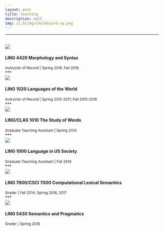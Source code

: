 ```yaml
---
layout: post
title: teaching
description: null
img: /2.0/img/chalkboard-sq.png
---
```


***
<br>

<img class="col one right" src="/2.0/img/prof_pic.jpg">

<h4>LING 4420 Morphology and Syntax</h4>
<sup>Instructor of Record | Spring 2018, Fall 2018</sup>   

<br>
***
<br>

<img class="col one right" src="/2.0/img/prof_pic.jpg">

<h4>LING 1020 Languages of the World</h4>
<sup>Instructor of Record | Spring 2015-2017, Fall 2015-2016</sup>  

<br>
***
<br>

<img class="col one right" src="/2.0/img/prof_pic.jpg">

<h4>LING/CLAS 1010 The Study of Words</h4>
<sup>Graduate Teaching Assistant | Spring 2014</sup>  

<br>
***
<br>

<img class="col one right" src="/2.0/img/prof_pic.jpg">

<h4>LING 1000 Language in US Society</h4>
<sup>Graduate Teaching Assistant | Fall 2014</sup>  

<br>
***
<br>

<img class="col one right" src="/2.0/img/prof_pic.jpg">

<h4>LING 7800/CSCI 7000 Computational Lexical Semantics</h4>
<sup>Grader | Fall 2014; Spring 2016, 2017</sup>  

<br>
***
<br>

<img class="col one right" src="/2.0/img/prof_pic.jpg">

<h4>LING 5430 Semantics and Pragmatics</h4>
<sup>Grader | Spring 2018</sup>  
